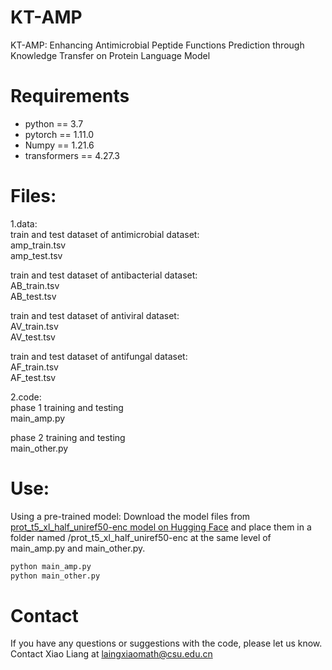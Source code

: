 # KT-AMP
KT-AMP: Enhancing Antimicrobial Peptide Functions Prediction through Knowledge Transfer on Protein Language Model
# Requirements
* python == 3.7
* pytorch == 1.11.0
* Numpy == 1.21.6
* transformers == 4.27.3

# Files:
1.data:<br>
train and test dataset of  antimicrobial dataset:<br>
amp_train.tsv<br>
amp_test.tsv<br>

train and test dataset of  antibacterial dataset:<br>
AB_train.tsv<br>
AB_test.tsv<br>

train and test dataset of  antiviral dataset:<br>
AV_train.tsv<br>
AV_test.tsv<br>

train and test dataset of  antifungal dataset:<br>
AF_train.tsv<br>
AF_test.tsv<br>

2.code:<br>
phase 1 training and testing<br>
main_amp.py<br>

phase 2 training and testing<br>
main_other.py<br>

# Use:
Using a pre-trained model: Download the model files from [prot_t5_xl_half_uniref50-enc model on Hugging Face](https://huggingface.co/Rostlab/prot_t5_xl_half_uniref50-enc/tree/main) and place them in a folder named /prot_t5_xl_half_uniref50-enc at the same level of main_amp.py and main_other.py.


```bash
python main_amp.py
python main_other.py
```


# Contact 
If you have any questions or suggestions with the code, please let us know. Contact Xiao Liang at laingxiaomath@csu.edu.cn




